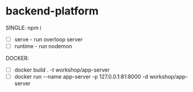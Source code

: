 # backend-platform
SINGLE: npm i

- [ ] serve - run overloop server
- [ ] runtime - run nodemon

DOCKER:
- [ ] docker build . -t workshop/app-server
- [ ] docker run --name app-server -p 127.0.0.1:81:8000 -d workshop/app-server